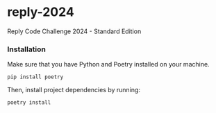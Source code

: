 # reply-2024
Reply Code Challenge 2024 - Standard Edition

### Installation
Make sure that you have Python and Poetry installed on your machine.
```
pip install poetry
```
Then, install project dependencies by running:
```
poetry install
```
